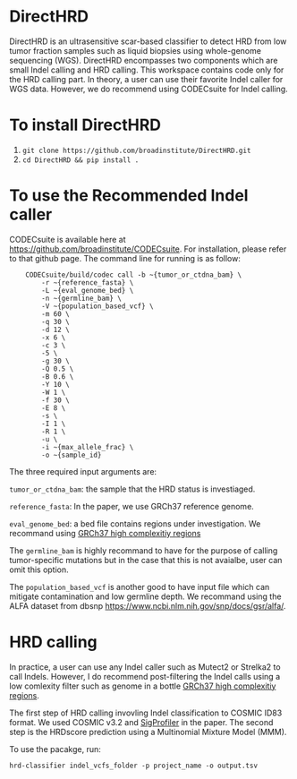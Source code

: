# DirectHRD

DirectHRD is an ultrasensitive scar-based classifier to detect HRD from low tumor fraction samples such as liquid biopsies using whole-genome sequencing (WGS). DirectHRD encompasses two components which are small Indel calling and HRD calling. This workspace contains code only for the HRD calling part. In theory, a user can use their favorite Indel caller for WGS data. However, we do recommend using CODECsuite for Indel calling. 

# To install DirectHRD
  1. `git clone https://github.com/broadinstitute/DirectHRD.git`
  2. `cd DirectHRD && pip install .`

# To use the Recommended Indel caller
CODECsuite is available here at https://github.com/broadinstitute/CODECsuite. For installation, please refer to that github page. The command line for running is as follow: 

        CODECsuite/build/codec call -b ~{tumor_or_ctdna_bam} \
            -r ~{reference_fasta} \
            -L ~{eval_genome_bed} \
            -n ~{germline_bam} \
            -V ~{population_based_vcf} \
            -m 60 \
            -q 30 \
            -d 12 \
            -x 6 \
            -c 3 \
            -5 \
            -g 30 \
            -Q 0.5 \
            -B 0.6 \
            -Y 10 \
            -W 1 \
            -f 30 \
            -E 8 \
            -s \
            -I 1 \
            -R 1 \
            -u \
            -i ~{max_allele_frac} \
            -o ~{sample_id}
The three required input arguments are: 

`tumor_or_ctdna_bam`: the sample that the HRD status is investiaged. 

`reference_fasta`: In the paper, we use GRCh37 reference genome. 

`eval_genome_bed`: a bed file contains regions under investigation. We recommand using [GRCh37 high complexitiy regions](https://ftp-trace.ncbi.nlm.nih.gov/giab/ftp/release/genome-stratifications/v3.0/GRCh37/LowComplexity/GRCh37_notinAllTandemRepeatsandHomopolymers_slop5.bed.gz)

The `germline_bam` is highly recommand to have for the purpose of calling tumor-specific mutations but in the case that this is not avaialbe, user can omit this option. 

The `population_based_vcf` is another good to have input file which can mitigate contamination and low germline depth. We recommand using the ALFA dataset from dbsnp https://www.ncbi.nlm.nih.gov/snp/docs/gsr/alfa/.  

# HRD calling

In practice, a user can use any Indel caller such as Mutect2 or Strelka2 to call Indels. However, I do recommend post-filtering the Indel calls using a low comlexity filter such as genome in a bottle [GRCh37 high complexitiy regions](https://ftp-trace.ncbi.nlm.nih.gov/giab/ftp/release/genome-stratifications/v3.0/GRCh37/LowComplexity/GRCh37_notinAllTandemRepeatsandHomopolymers_slop5.bed.gz). 

The first step of HRD calling invovling Indel classification to COSMIC ID83 format. We used COSMIC v3.2 and [SigProfiler](https://cancer.sanger.ac.uk/signatures/tools/) in the paper. The second step is the HRDscore prediction using a Multinomial Mixture Model (MMM).

To use the pacakge, run: 

`hrd-classifier indel_vcfs_folder -p project_name -o output.tsv`



